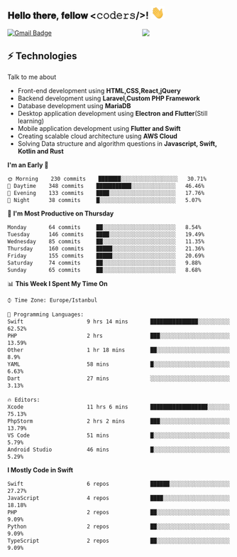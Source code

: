 <h2> 𝐇𝐞𝐥𝐥𝐨 𝐭𝐡𝐞𝐫𝐞, 𝐟𝐞𝐥𝐥𝐨𝐰 <𝚌𝚘𝚍𝚎𝚛𝚜/>! <img src="https://raw.githubusercontent.com/ABSphreak/ABSphreak/master/gifs/Hi.gif" width="30px"></h2>

<img align='right' src='https://user-images.githubusercontent.com/5713670/87202985-820dcb80-c2b6-11ea-9f56-7ec461c497c3.gif' width='200"'>

[![Gmail Badge](https://img.shields.io/badge/-osein.wtr@gmail.com-c14438?style=flat-square&logo=Gmail&logoColor=white&link=mailto:osein.wtr@gmail.com)](mailto:osein.wtr@gmail.com)


## ⚡ Technologies
Talk to me about
- Front-end development using **HTML,CSS,React,jQuery**
- Backend development using **Laravel,Custom PHP Framework**
- Database development using **MariaDB**
- Desktop application development using **Electron and Flutter**(Still learning)
- Mobile application development using **Flutter and Swift**
- Creating scalable cloud architecture using **AWS Cloud**
- Solving Data structure and algorithm questions in **Javascript, Swift, Kotlin and Rust**

<!--## Hello World!! 🤔
- 💬 Ask me about anything an everything.
- 📫 Read my blogs: [Harsh Blog](https://harshblog.xyz)
- 🎯 Portfolio site: [Portfolio](https://harshkumarkhatri.github.io/Portfolio-Site/index.html)
- 🔔 Subscribe:- [Harsh Kumar Khatri](https://www.youtube.com/channel/UCKNtMU9M559bmXxKoT6YeJw)
- ⚡ Fun fact: Internet users blink less than usual.-->

<!--START_SECTION:waka-->
**I'm an Early 🐤** 

```text
🌞 Morning    230 commits    ███████░░░░░░░░░░░░░░░░░░   30.71% 
🌆 Daytime    348 commits    ███████████░░░░░░░░░░░░░░   46.46% 
🌃 Evening    133 commits    ████░░░░░░░░░░░░░░░░░░░░░   17.76% 
🌙 Night      38 commits     █░░░░░░░░░░░░░░░░░░░░░░░░   5.07%

```
📅 **I'm Most Productive on Thursday** 

```text
Monday       64 commits     ██░░░░░░░░░░░░░░░░░░░░░░░   8.54% 
Tuesday      146 commits    ████░░░░░░░░░░░░░░░░░░░░░   19.49% 
Wednesday    85 commits     ██░░░░░░░░░░░░░░░░░░░░░░░   11.35% 
Thursday     160 commits    █████░░░░░░░░░░░░░░░░░░░░   21.36% 
Friday       155 commits    █████░░░░░░░░░░░░░░░░░░░░   20.69% 
Saturday     74 commits     ██░░░░░░░░░░░░░░░░░░░░░░░   9.88% 
Sunday       65 commits     ██░░░░░░░░░░░░░░░░░░░░░░░   8.68%

```


📊 **This Week I Spent My Time On** 

```text
⌚︎ Time Zone: Europe/Istanbul

💬 Programming Languages: 
Swift                    9 hrs 14 mins       ███████████████░░░░░░░░░░   62.52% 
PHP                      2 hrs               ███░░░░░░░░░░░░░░░░░░░░░░   13.59% 
Other                    1 hr 18 mins        ██░░░░░░░░░░░░░░░░░░░░░░░   8.9% 
YAML                     58 mins             █░░░░░░░░░░░░░░░░░░░░░░░░   6.63% 
Dart                     27 mins             ░░░░░░░░░░░░░░░░░░░░░░░░░   3.13%

🔥 Editors: 
Xcode                    11 hrs 6 mins       ██████████████████░░░░░░░   75.13% 
PhpStorm                 2 hrs 2 mins        ███░░░░░░░░░░░░░░░░░░░░░░   13.79% 
VS Code                  51 mins             █░░░░░░░░░░░░░░░░░░░░░░░░   5.79% 
Android Studio           46 mins             █░░░░░░░░░░░░░░░░░░░░░░░░   5.29%

```

**I Mostly Code in Swift** 

```text
Swift                    6 repos             ██████░░░░░░░░░░░░░░░░░░░   27.27% 
JavaScript               4 repos             ████░░░░░░░░░░░░░░░░░░░░░   18.18% 
PHP                      2 repos             ██░░░░░░░░░░░░░░░░░░░░░░░   9.09% 
Python                   2 repos             ██░░░░░░░░░░░░░░░░░░░░░░░   9.09% 
TypeScript               2 repos             ██░░░░░░░░░░░░░░░░░░░░░░░   9.09%

```



<!--END_SECTION:waka-->
